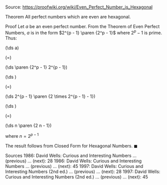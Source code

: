 # 

Source: https://proofwiki.org/wiki/Even_Perfect_Number_is_Hexagonal

Theorem
All perfect numbers which are even are hexagonal.


Proof
Let $a$ be an even perfect number.
From the Theorem of Even Perfect Numbers, $a$ is in the form $2^{p - 1} \paren {2^p - 1}$ where $2^p - 1$ is prime.
Thus:














\(\ds a\)

\(=\)







\(\ds \paren {2^p - 1} 2^{p - 1}\)




















\(\ds \)

\(=\)







\(\ds 2^{p - 1} \paren {2 \times 2^{p - 1} - 1}\)




















\(\ds \)

\(=\)







\(\ds n \paren {2 n - 1}\)





where $n = 2^{p - 1}$



The result follows from Closed Form for Hexagonal Numbers.
$\blacksquare$


Sources
1986: David Wells: Curious and Interesting Numbers ... (previous) ... (next): $28$
1986: David Wells: Curious and Interesting Numbers ... (previous) ... (next): $45$
1997: David Wells: Curious and Interesting Numbers (2nd ed.) ... (previous) ... (next): $28$
1997: David Wells: Curious and Interesting Numbers (2nd ed.) ... (previous) ... (next): $45$




